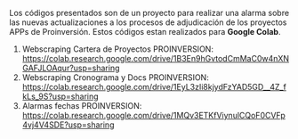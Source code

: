 Los códigos presentados son de un proyecto para realizar una alarma sobre las nuevas actualizaciones a los procesos de adjudicación de los proyectos APPs de Proinversión. Estos códigos estan realizados para **Google Colab**.
1. Webscraping Cartera de Proyectos PROINVERSION: https://colab.research.google.com/drive/1B3En9hGvtodCmMaC0w4nXNGAFJLOAqur?usp=sharing
2. Webscraping Cronograma y Docs PROINVERSION: https://colab.research.google.com/drive/1EyL3zIi8kjydFzYAD5GD__4Z_fkLs_9S?usp=sharing
3. Alarmas fechas PROINVERSION: https://colab.research.google.com/drive/1MQv3ETKfViynulCQoF0CVFp4vj4V4SDE?usp=sharing
